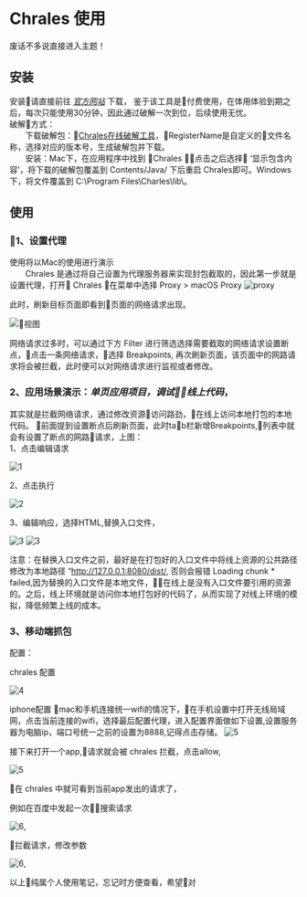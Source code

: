 # Chrales 使用
废话不多说直接进入主题！
## 安装
安装请直接前往 [*官方网站*](https://www.charlesproxy.com/) 下载， 鉴于该工具是付费使用，在体用体验到期之后，每次只能使用30分钟，因此通过破解一次到位，后续使用无忧。<br>
破解方式：<br>
&nbsp;&nbsp;&nbsp;&nbsp;&nbsp;&nbsp;&nbsp;下载破解包：[Chrales在线破解工具](https://www.zzzmode.com/mytools/charles/)，RegisterName是自定义的文件名称，选择对应的版本号，生成破解包并下载。<br>
&nbsp;&nbsp;&nbsp;&nbsp;&nbsp;&nbsp;&nbsp;安装：Mac下，在应用程序中找到 Chrales 点击之后选择 ‘显示包含内容’，将下载的破解包覆盖到 Contents/Java/ 下后重启 Chrales即可。Windows下，将文件覆盖到 C:\Program Files\Charles\lib\。
## 使用
### 1、设置代理
使用将以Mac的使用进行演示<br>
&nbsp;&nbsp;&nbsp;&nbsp;&nbsp;&nbsp;&nbsp;Chrales 是通过将自己设置为代理服务器来实现封包截取的，因此第一步就是设置代理，打开 Chrales 在菜单中选择 Proxy > macOS Proxy
![proxy](./source/Jietu20180623-132603.png)

此时，刷新目标页面即看到页面的网络请求出现。

![视图](./source/Jietu20180623-133228.png)

网络请求过多时，可以通过下方 Filter 进行筛选选择需要截取的网络请求设置断点，点击一条网络请求，选择 Breakpoints, 再次刷新页面，该页面中的网路请求将会被拦截，此时便可以对网络请求进行监视或者修改。<br>
### 2、应用场景演示：***单页应用项目，调试线上代码***，<br>
其实就是拦截网络请求，通过修改资源访问路劲，在线上访问本地打包的本地代码。
前面提到设置断点后刷新页面，此时tab栏新增Breakpoints,列表中就会有设置了断点的网路请求，上图：
<br>
1、点击编辑请求

![1](./source/Jietu20180623-135514.png)

2、点击执行

![2](./source/Jietu20180623-135907.png)

3、编辑响应，选择HTML,替换入口文件，

![3](./source/Jietu20180623-140012.png)
![3](./source/Jietu20180623-140537.png)

注意：在替换入口文件之前，最好是在打包好的入口文件中将线上资源的公共路径修改为本地路径 “http://127.0.0.1:8080/dist/, 否则会报错 Loading chunk * failed,因为替换的入口文件是本地文件，在线上是没有入口文件要引用的资源的。之后，线上环境就是访问你本地打包好的代码了，从而实现了对线上环境的模拟，降低频繁上线的成本。
### 3、移动端抓包
配置：<br>

chrales 配置

![4](./source/Jietu20180623-143240.png)

iphone配置
mac和手机连接统一wifi的情况下，在手机设置中打开无线局域网，点击当前连接的wifi，选择最后配置代理，进入配置界面做如下设置,设置服务器为电脑ip，端口号统一之前的设置为8888,记得点击存储。
![5](./source/WechatIMG108.jpeg)

接下来打开一个app,请求就会被 chrales 拦截，点击allow,

![5](./source/Jietu20180623-144927.png)

在 chrales 中就可看到当前app发出的请求了，

例如在百度中发起一次搜索请求

![6](./source/Jietu20180623-150158.png),

拦截请求，修改参数

![6](./source/Jietu20180623-150611.png),

以上纯属个人使用笔记，忘记时方便查看，希望对
